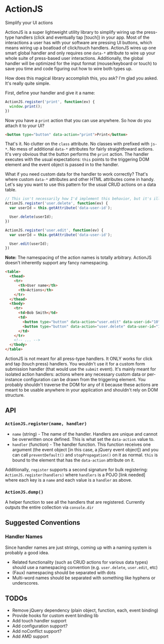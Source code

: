 # ActionJS

Simplify your UI actions

ActionJS is a super lightweight utility library to simplify wiring up the press-type handlers (click and eventually tap [touch]) in your app. Most of the interactions a user has with your software are pressing UI buttons, which means wiring up a boatload of click/touch handlers. ActionJS wires up one smart global handler and only requires one `data-*` attribute to wire up your whole suite of press-based user interactions. Additionally, the global handler will be optimized for the input format (mouse/keyboard or touch) to save you time and code figuring out how to wire both types up.

How does this magical library accomplish this, you ask? I'm glad you asked. It's really quite simple.

First, define your handler and give it a name:

```js
ActionJS.register('print', function(ev) {
  window.print();
})
```

Now you have a `print` action that you can use anywhere. So how do you attach it to your UI?

```html
<button type="button" data-action="print">Print</button>
```

That's it. No clutter on the `class` attribute. No classes with prefixed with `js-*`. No mess of additional `data-*` attributes for fairly straightfoward actions. It's very obvious that the button performs the `print` action. The handler executes with the usual expectations: `this` points to the triggering DOM element and the event object is passed in to the handler.

What if you need custom data for the handler to work correctly? That's where custom `data-*` attributes and other HTML attributes come in handy. Let's say you want to use this pattern for the usual CRUD actions on a data table.

```js
// This isn't necessarily how I'd implement this behavior, but it's illustrative enough for doc purposes
ActionJS.register('user.delete', function(ev) {
  var userId = this.getAttribute('data-user-id');

  User.delete(userId);
})

ActionJS.register('user.edit', function(ev) {
  var userId = this.getAttribute('data-user-id');

  User.edit(userId);
})
```

**Note:** The namespacing of the action names is totally arbitrary. ActionJS doesn't inherently support any fancy namespacing.

```html
<table>
  <thead>
    <tr>
      <th>User name</th>
      <th>Actions</th>
    </tr>
  </thead>
  <tbody>
    <tr>
      <td>Bob Smith</td>
      <td>
        <button type="button" data-action="user.edit" data-user-id="10">Edit</button>
        <button type="button" data-action="user.delete" data-user-id="10">Delete</button>
      </td>
    </tr>
    <!-- ... -->
  </tbody>
</table>
```

ActionJS is not meant for all press-type handlers. It ONLY works for click and tap (touch press) handlers. You wouldn't use it for a custom form submission handler (that would use the `submit` event). It's mainly meant for isolated action handlers: actions where any necessary custom data or per-instance configuration can be drawn from the triggering element. You probably shouldn't traverse the DOM for any of it because these actions are meant to be usable anywhere in your application and shouldn't rely on DOM structure.

## API

### `ActionJS.register(name, handler)`

* `name` (string) - The name of the handler. Handlers are unique and cannot be overwritten once defined. This is what set the `data-action` value to.
* `handler` (function) - The handler function. This function receives one argument (the event object [in this case, a jQuery event object]) and you can call `preventDefault()` and `stopPropagation()` on it as normal. `this` is bound to the element that has the `data-action` attribute on it.

Additionally, `register` supports a second signature for bulk registering: `ActionJS.register(handlers)` where `handlers` is a POJO [link needed] where each key is a `name` and each value is a `handler` as above.

### `ActionJS.dump()`

A helper function to see all the handlers that are registered. Currently outputs the entire collection via `console.dir`

## Suggested Conventions

### Handler Names

Since handler names are just strings, coming up with a naming system is probably a good idea.

* Related functionality (such as CRUD actions for various data types) should use a namespacing convention (e.g. `user.delete`, `user.edit`, etc)
* (Faux) namespacing should be separated with dots
* Multi-word names should be separated with something like hyphens or underscores.

## TODOs

* Remove jQuery dependency (plain object, function, each, event binding)
* Provide hooks for custom event binding lib
* Add touch handler support
* Add configuration support?
* Add noConflict support?
* Add AMD support
